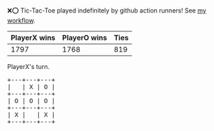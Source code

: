 :x::o: Tic-Tac-Toe played indefinitely by github action runners! See [my workflow](.github/workflows/play.yaml).

|PlayerX wins|PlayerO wins|Ties|
|-|-|-|
|1797|1768|819|

PlayerX's turn.

<pre>
+---+---+---+
|   | X | O |
+---+---+---+
| O | O | O |
+---+---+---+
| X |   | X |
+---+---+---+
</pre>